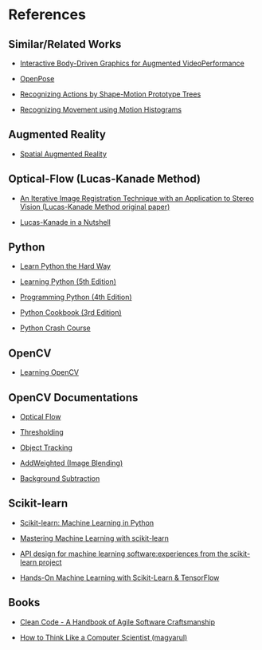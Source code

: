 # References


## Similar/Related Works

* [Interactive Body-Driven Graphics for Augmented VideoPerformance](http://www.uni-miskolc.hu/~qgenagyd/references/Interactive%20Body-Driven%20Graphics%20for%20Augmented%20VideoPerformance.pdf)

* [OpenPose](http://www.uni-miskolc.hu/~qgenagyd/references/OpenPose.pdf)

* [Recognizing Actions by Shape-Motion Prototype Trees](http://www.uni-miskolc.hu/~qgenagyd/references/Recognizing%20Actions%20by%20Shape-Motion%20Prototype%20Trees.pdf)

* [Recognizing Movement using Motion Histograms](http://www.uni-miskolc.hu/~qgenagyd/references/RecognizingMovementusingMotionHistograms.pdf)


## Augmented Reality

* [Spatial Augmented Reality](http://www.uni-miskolc.hu/~qgenagyd/references/Spatial%20Augmented%20Reality.pdf)


## Optical-Flow (Lucas-Kanade Method)

* [An Iterative Image Registration Technique with an Application to Stereo Vision (Lucas-Kanade Method original paper)](http://www.uni-miskolc.hu/~qgenagyd/references/lucas_kanade-1981.pdf)

* [Lucas-Kanade in a Nutshell](http://www.uni-miskolc.hu/~qgenagyd/references/Lucas-Kanade-in-a-nutshell.pdf)


## Python

* [Learn Python the Hard Way](http://www.uni-miskolc.hu/~qgenagyd/references/Learn_Python_the_Hard_Way(2014).pdf)

* [Learning Python (5th Edition)](http://www.uni-miskolc.hu/~qgenagyd/references/OReilly%20Learning%20Python%20(5th%20Edition).pdf)

* [Programming Python (4th Edition)](http://www.uni-miskolc.hu/~qgenagyd/references/OReilly%20Programming%20Python%20(4th%20Edition).pdf)

* [Python Cookbook (3rd Edition)](http://www.uni-miskolc.hu/~qgenagyd/references/Python_Cookbook_3rd_Edition.pdf)

* [Python Crash Course](http://www.uni-miskolc.hu/~qgenagyd/references/Python_Crash_Course.pdf)


## OpenCV

* [Learning OpenCV](http://www.uni-miskolc.hu/~qgenagyd/references/OReilly%20Learning%20OpenCV.pdf)


## OpenCV Documentations

* [Optical Flow](https://docs.opencv.org/4.1.1/d4/dee/tutorial_optical_flow.html)

* [Thresholding](https://docs.opencv.org/4.1.1/d7/d4d/tutorial_py_thresholding.html)

* [Object Tracking](https://docs.opencv.org/3.4.9/dc/d6b/group__video__track.html#ga473e4b886d0bcc6b65831eb88ed93323)

* [AddWeighted (Image Blending)](https://docs.opencv.org/4.1.0/d2/de8/group__core__array.html#gafafb2513349db3bcff51f54ee5592a19)

* [Background Subtraction](https://docs.opencv.org/4.1.1/d1/dc5/tutorial_background_subtraction.html)


## Scikit-learn

* [Scikit-learn: Machine Learning in Python](http://www.uni-miskolc.hu/~qgenagyd/references/Scikit-learn:%20Machine%20Learning%20in%20Python.pdf)

* [Mastering Machine Learning with scikit-learn](http://www.uni-miskolc.hu/~qgenagyd/references/Gavin%20Hackeling-Mastering%20Machine%20Learning%20with%20scikit-learn-Packt%20Publishing%20(2014).pdf)

* [API design for machine learning software:experiences from the scikit-learn project](http://www.uni-miskolc.hu/~qgenagyd/references/API%20design%20for%20machine%20learning%20software:experiences%20from%20the%20scikit-learn%20project.pdf)

* [Hands-On Machine Learning  with Scikit-Learn & TensorFlow](http://www.uni-miskolc.hu/~qgenagyd/references/Hand-on-ML.pdf)


## Books

* [Clean Code - A Handbook of Agile Software Craftsmanship](http://www.uni-miskolc.hu/~qgenagyd/references/Clean_Code.pdf)

* [How to Think Like a Computer Scientist (magyarul)](http://www.uni-miskolc.hu/~qgenagyd/references/thinkcspy3.pdf)